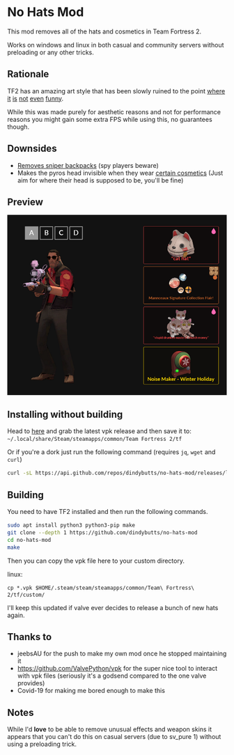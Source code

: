 # No Hats Mod

This mod removes all of the hats and cosmetics in Team Fortress 2.

Works on windows and linux in both casual and community servers without preloading or any other tricks.

## Rationale
TF2 has an amazing art style that has been slowly ruined to the point [where](https://wiki.teamfortress.com/w/images/9/96/Filamental.png) [it](https://wiki.teamfortress.com/w/images/5/54/The_Monster_Mash-Up_Pack.png) [is](https://wiki.teamfortress.com/w/images/0/0f/Area_451.png) [not](https://wiki.teamfortress.com/w/images/f/f5/Potassium_Bonnett.png) [even](https://wiki.teamfortress.com/w/images/2/29/Dadliest_Catch.png) [funny](https://wiki.teamfortress.com/w/images/f/f3/Isolationist_Pack.png).

While this was made purely for aesthetic reasons and not for performance reasons you might gain some extra FPS while using this, no guarantees though.

## Downsides
* [Removes sniper backpacks](images/1.png) (spy players beware)
* Makes the pyros head invisible when they wear [certain cosmetics](images/2.png) (Just aim for where their head is supposed to be, you'll be fine)

## Preview
![example](images/3.png)

## Installing without building
Head to [here](https://github.com/dindybutts/no-hats-mod/releases/latest) and grab the latest vpk release and then save it to:\
`~/.local/share/Steam/steamapps/common/Team Fortress 2/tf`

Or if you're a dork just run the following command (requires `jq`, `wget` and `curl`)
```bash
curl -sL https://api.github.com/repos/dindybutts/no-hats-mod/releases/latest | jq -r '.assets[].browser_download_url' | wget -P $HOME/.steam/steam/steamapps/common/Team\ Fortress\ 2/tf/custom/ -i -
```
## Building
You need to have TF2 installed and then run the following commands.

```bash
sudo apt install python3 python3-pip make
git clone --depth 1 https://github.com/dindybutts/no-hats-mod
cd no-hats-mod
make
```

Then you can copy the vpk file here to your custom directory.

linux:
```
cp *.vpk $HOME/.steam/steam/steamapps/common/Team\ Fortress\ 2/tf/custom/
```

I'll keep this updated if valve ever decides to release a bunch of new hats again.

## Thanks to
* jeebsAU for the push to make my own mod once he stopped maintaining it
* https://github.com/ValvePython/vpk for the super nice tool to interact with vpk files (seriously it's a godsend compared to the one valve provides)
* Covid-19 for making me bored enough to make this

## Notes
While I'd **love** to be able to remove unusual effects and weapon skins it appears that you can't do this on casual servers (due to sv_pure 1) without using a preloading trick.
